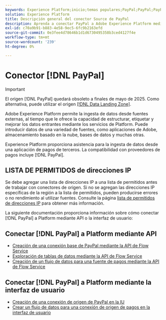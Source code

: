 ```yaml
---
keywords: Experience Platform;inicio;temas populares;PayPal;PayPal;PayPal
solution: Experience Platform
title: Descripción general del conector Source de PayPal
description: Aprenda a conectar PayPal a Adobe Experience Platform mediante las API o la interfaz de usuario.
exl-id: c70a9b91-b883-4e58-9ec5-6fc9b2163efd
source-git-commit: 0e3fee4d78646b1d1d6730495358b3ced4127f4e
workflow-type: tm+mt
source-wordcount: '239'
ht-degree: 0%

---
```


# Conector [!DNL PayPal]

>[!IMPORTANT]
>
>El origen [!DNL PayPal] quedará obsoleto a finales de mayo de 2025. Como alternativa, puede utilizar el origen [[!DNL Data Landing Zone]](../cloud-storage/data-landing-zone.md).

Adobe Experience Platform permite la ingesta de datos desde fuentes externas, al tiempo que le ofrece la capacidad de estructurar, etiquetar y mejorar los datos entrantes mediante los servicios de Platform. Puede introducir datos de una variedad de fuentes, como aplicaciones de Adobe, almacenamiento basado en la nube, bases de datos y muchas otras.

Experience Platform proporciona asistencia para la ingesta de datos desde una aplicación de pagos de terceros. La compatibilidad con proveedores de pagos incluye [!DNL PayPal].

## LISTA DE PERMITIDOS de direcciones IP

Se debe agregar una lista de direcciones IP a una lista de permitidos antes de trabajar con conectores de origen. Si no se agregan las direcciones IP específicas de la región a la lista de permitidos, pueden producirse errores o no rendimiento al utilizar fuentes. Consulte la página [lista de permitidos de direcciones IP](../../ip-address-allow-list.md) para obtener más información.

La siguiente documentación proporciona información sobre cómo conectar [!DNL PayPal] a Platform mediante API o la interfaz de usuario:

## Conectar [!DNL PayPal] a Platform mediante API

- [Creación de una conexión base de PayPal mediante la API de Flow Service](../../tutorials/api/create/payments/paypal.md)
- [Exploración de tablas de datos mediante la API de Flow Service](../../tutorials/api/explore/tabular.md)
- [Creación de un flujo de datos para una fuente de pagos mediante la API de Flow Service](../../tutorials/api/collect/payments.md)

## Conectar [!DNL PayPal] a Platform mediante la interfaz de usuario

- [Creación de una conexión de origen de PayPal en la IU](../../tutorials/ui/create/payments/paypal.md)
- [Crear un flujo de datos para una conexión de origen de pagos en la interfaz de usuario](../../tutorials/ui/dataflow/payments.md)
